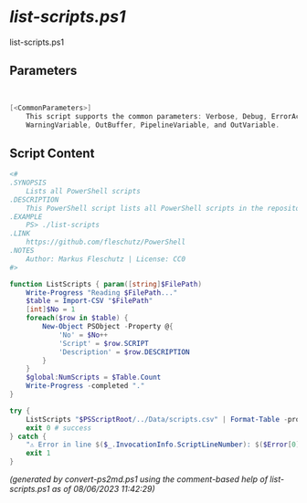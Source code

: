 *list-scripts.ps1*
================

list-scripts.ps1 


Parameters
----------
```powershell


[<CommonParameters>]
    This script supports the common parameters: Verbose, Debug, ErrorAction, ErrorVariable, WarningAction, 
    WarningVariable, OutBuffer, PipelineVariable, and OutVariable.
```

Script Content
--------------
```powershell
<#
.SYNOPSIS
	Lists all PowerShell scripts
.DESCRIPTION
	This PowerShell script lists all PowerShell scripts in the repository (sorted alphabetically).
.EXAMPLE
	PS> ./list-scripts
.LINK
	https://github.com/fleschutz/PowerShell
.NOTES
	Author: Markus Fleschutz | License: CC0
#>

function ListScripts { param([string]$FilePath)
	Write-Progress "Reading $FilePath..."
	$table = Import-CSV "$FilePath"
	[int]$No = 1
	foreach($row in $table) {
		New-Object PSObject -Property @{
			'No' = $No++
			'Script' = $row.SCRIPT
			'Description' = $row.DESCRIPTION
		}
	}
	$global:NumScripts = $Table.Count
	Write-Progress -completed "."
}

try {
	ListScripts "$PSScriptRoot/../Data/scripts.csv" | Format-Table -property No,Script,Description
	exit 0 # success
} catch {
	"⚠️ Error in line $($_.InvocationInfo.ScriptLineNumber): $($Error[0])"
	exit 1
}
```

*(generated by convert-ps2md.ps1 using the comment-based help of list-scripts.ps1 as of 08/06/2023 11:42:29)*
